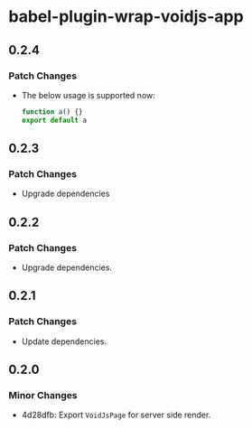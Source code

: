 # babel-plugin-wrap-voidjs-app

## 0.2.4

### Patch Changes

- The below usage is supported now:

  ```js
  function a() {}
  export default a
  ```

## 0.2.3

### Patch Changes

- Upgrade dependencies

## 0.2.2

### Patch Changes

- Upgrade dependencies.

## 0.2.1

### Patch Changes

- Update dependencies.

## 0.2.0

### Minor Changes

- 4d28dfb: Export `VoidJsPage` for server side render.
